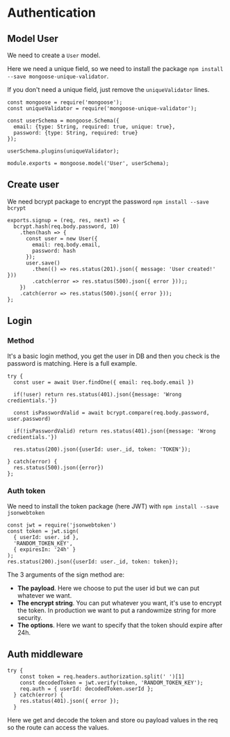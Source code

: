 # Authentication

## Model User

We need to create a `User` model.

Here we need a unique field, so we need to install the package `npm install --save mongoose-unique-validator`.

If you don't need a unique field, just remove the `uniqueValidator` lines.

```
const mongoose = require('mongoose');
const uniqueValidator = require('mongoose-unique-validator');

const userSchema = mongoose.Schema({
  email: {type: String, required: true, unique: true},
  password: {type: String, required: true}
});

userSchema.plugins(uniqueValidator);

module.exports = mongoose.model('User', userSchema);
```

## Create user

We need bcrypt package to encrypt the password `npm install --save bcrypt`

```
exports.signup = (req, res, next) => {
  bcrypt.hash(req.body.password, 10)
    .then(hash => {
      const user = new User({
        email: req.body.email,
        password: hash
      });
      user.save()
        .then(() => res.status(201).json({ message: 'User created!' }))
        .catch(error => res.status(500).json({ error }));;
    })
    .catch(error => res.status(500).json({ error }));
};
```

## Login

### Method

It's a basic login method, you get the user in DB and then you check is the password is matching. Here is a full example.

```
try {
  const user = await User.findOne({ email: req.body.email })

  if(!user) return res.status(401).json({message: 'Wrong credientials.'})

  const isPasswordValid = await bcrypt.compare(req.body.password, user.password)

  if(!isPasswordValid) return res.status(401).json({message: 'Wrong credientials.'})

  res.status(200).json({userId: user._id, token: 'TOKEN'});

} catch(error) {
  res.status(500).json({error})
};
```

### Auth token

We need to install the token package (here JWT) with `npm install --save jsonwebtoken`

```
const jwt = require('jsonwebtoken')
const token = jwt.sign(
  { userId: user._id },
  'RANDOM_TOKEN_KEY',
  { expiresIn: '24h' }
);
res.status(200).json({userId: user._id, token: token});
```

The 3 arguments of the sign method are:

- **The payload**. Here we choose to put the user id but we can put whatever we want.
- **The encrypt string**. You can put whatever you want, it's use to encrypt the token. In production we want to put a randowmize string for more security.
- **The options**. Here we want to specify that the token should expire after 24h.

## Auth middleware

```
try {
    const token = req.headers.authorization.split(' ')[1]
    const decodedToken = jwt.verify(token, 'RANDOM_TOKEN_KEY');
    req.auth = { userId: decodedToken.userId };
  } catch(error) {
    res.status(401).json({ error });
  }
```

Here we get and decode the token and store ou payload values in the req so the route can access the values.